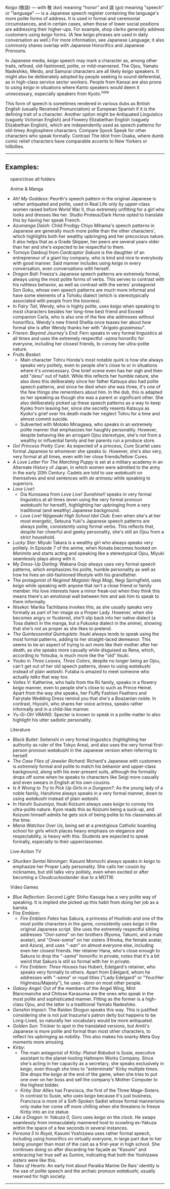 _Keigo_ (敬語) — with 敬 (_kei_) meaning "honor" and 語 (_go_) meaning "speech" or "language" — is a Japanese speech register containing the language's more polite forms of address. It is used in formal and ceremonial circumstances, and in certain cases, when those of lower social positions are addressing their higher-ups. For example, shop clerks generally address customers using _keigo_ forms. (A few _keigo_ phrases are used in daily conversation as well.) For more information, see Japanese Language; it also commonly shares overlap with Japanese Honorifics and Japanese Pronouns.

In Japanese media, _keigo_ speech may mark a character as, among other traits, refined, old-fashioned, polite, or mild-mannered. The Ojou, Yamato Nadeshiko, Meido, and Samurai characters are all likely _keigo_ speakers. It might also be deliberately adopted by people seeking to sound deferential, as in high-class service sector workers. People from Kansai are also prone to using _keigo_ in situations where Kanto speakers would deem it unnecessary, especially speakers from Kyoto.<sup>note&nbsp;</sup> 

This form of speech is sometimes rendered in various dubs as British English (usually Received Pronunciation) or European Spanish if it is the defining trait of a character. Another option might be Antiquated Linguistics (vaguely Victorian English) and Flowery Elizabethan English (vaguely Elizabethan English), which are independently used as speech patterns for old-timey Anglosphere characters. Compare Spock Speak for other characters who speak formally. Contrast The Idiot from Osaka, where dumb comic relief characters have comparable accents to New Yorkers or hillbillies.

___

## Examples:

    open/close all folders 

    Anime & Manga 

-   _Ah! My Goddess_: Peorth's speech pattern in the original Japanese is rather antiquated and polite, used in Real Life only by upper-class women raised before World War II, thus extremely unfitting for a girl who looks and dresses like her. Studio Proteus/Dark Horse opted to translate this by having her speak French.
-   _Azumanga Daioh_: Child Prodigy Chiyo Mihama's speech patterns in Japanese are generally much more polite than the other characters', which highlights both her wealthy upbringing and her precocious nature. It also helps that as a Grade Skipper, her peers are several years older than her and she's expected to be respectful to them.
-   Tomoyo Daidouji from _Cardcaptor Sakura_ is the daughter of an entrepreneur of a giant toy company, who is kind and nice to everybody with good manner. Said manner includes using _keigo_ in every conversation, even conversations with herself.
-   _Dragon Ball_: Freeza's Japanese speech patterns are extremely formal, always using the most polite forms of verbs. This serves to contrast with his ruthless behavior, as well as contrast with the series' protagonist Son Goku, whose own speech patterns are much more informal and have some elements of a Tohoku dialect (which is stereotypically associated with people from the boonies).
-   In _Fairy Tail_, Wendy, who is highly polite, uses _keigo_ when speaking to most characters besides her long-time best friend and Exceed companion Carla, who is also one of the few she addresses without honorifics. Wendy's new friend Shellia once teases her about how formal she is after Wendy thanks her with "_Arigato gozaimasu_".
-   _Frieren: Beyond Journey's End_: Fern speaks in very formal linguistics at all times and uses the extremely respectful _\-sama_ honorific for everyone, including her closest friends, to convey her ultra-polite nature.
-   _Fruits Basket_:
    -   Main character Tohru Honda's most notable quirk is how she always speaks very politely, even to people she's close to or in situations where it's unnecessary. One brief scene even has her sigh and then add "_desu_" out of habit. While this reflects her humble nature, she also does this deliberately since her father Katsuya also had polite speech patterns, and since he died when she was three, it's one of the few things she remembers about him. In the dub, this is adapted as her speaking as though she was a parent or significant other. She also deliberately picked up these speech patterns as a way to keep Kyoko from leaving her, since she secretly resents Katsuya as Kyoko's grief over his death made her neglect Tohru for a time and almost commit suicide.
    -   Subverted with Motoko Minagawa, who speaks in an extremely polite manner that emphasizes her haughty personality. However, despite behaving like an arrogant Ojou stereotype, she's not from a wealthy or influential family and her parents run a produce store.
-   _Go! Princess Pretty Cure_: As expected of a princess, Cure Scarlet uses formal Japanese to whomever she speaks to. However, she's also very, very formal at all times, even with her close friends/fellow Cures.
-   _A Love Letter For The Marching Puppy_ is set at a military academy in an Alternate History of Japan, in which women were admitted to the army in the early 20th Century. Cadets are told to use _watakushi_ on themselves and end sentences with _de arimasu_ while speaking to superiors.
-   _Love Live!_:
    -   Dia Kurosawa from _Love Live! Sunshine!!_ speaks in very formal linguistics at all times (even using the very formal pronoun _watakushi_ for herself), highlighting her upbringing from a very traditional (and wealthy) Japanese background.
    -   _Love Live! Nijigasaki High School Idol Club_: Even when she's at her most energetic, Setsuna Yuki's Japanese speech patterns are always polite, consistently using formal verbs. This reflects that, despite her cheerful and geeky personality, she's still an Ojou from a strict household.
-   _Lucky Star_: Miyuki Takara is a wealthy girl who always speaks very politely. In Episode 7 of the anime, when Konata becomes hooked on _Marimite_ and starts acting and speaking like a stereotypical Ojou, Miyuki seamlessly plays along with it.
-   _My Dress-Up Darling_: Wakana Gojo always uses very formal speech patterns, which emphasizes his polite, humble personality as well as how he lives an old-fashioned lifestyle with his grandfather.
-   The protagonist of _Negima! Magister Negi Magi_, Negi Springfield, uses _keigo_ while speaking with anyone that isn't a close friend or family member. His love interests have a minor freak-out when they think this means there's an emotional wall between him and ask him to speak to them informally.
-   _Nisekoi_: Marika Tachibana invokes this, as she usually speaks very formally as part of her image as a Proper Lady. However, when she becomes angry or flustered, she'll slip back into her native dialect (a Tosa dialect in the manga, but a Fukuoka dialect in the anime), showing that she's not as proper as she likes to pretend.
-   _The Quintessential Quintuplets_: Itsuki always tends to speak using the most formal patterns, adding to her straight-laced demeanor. This seems to be an aspect of trying to act more like their mother after her death, as she speaks more casually while disguised as Rena, which, according to Yotsuba, is much more like the "old" Itsuki.
-   Youko in _Three Leaves, Three Colors_, despite no longer being an Ojou, can't get out of her old speech patterns, down to using _watakushi_ instead of plain _watashi_. Futaba is amazed to meet someone who actually _talks_ that way too.
-   _Voltes V_: Katherine, who hails from the Rii family, speaks in a flowery _keigo_ manner, even to people she's close to such as Prince Heinel. Apart from the way she speaks, her Fluffy Fashion Feathers and Fairytale Wedding Dress remind you that she's a Boazanian noble. In contrast, Hiyoshi, who shares her voice actress, speaks rather informally and in a child-like manner.
-   _Yu-Gi-Oh! VRAINS_: Specter is known to speak in a polite matter to also highlight his utter sadistic personality.

    Literature 

-   _Black Bullet_: Seitenshi in very formal linguistics (highlighting her authority as ruler of the Tokyo Area), and also uses the very formal first-person pronoun _watakushi_ in the Japanese version when referring to herself.
-   _The Case Files of Jeweler Richard_: Richard's Japanese with customers is _extremely_ formal and polite to match his behavior and upper-class background, along with his ever-present suits, although the formality drops off some when he speaks to characters like Seigi more casually and even swears in English at his own cousins.
-   _Is It Wrong to Try to Pick Up Girls in a Dungeon?_: As the young lady of a noble family, Haruhime always speaks in a very formal manner, down to using _watakushi_ instead of plain _watashi_.
-   In _Haruhi Suzumiya_, Itsuki Koizumi always uses _keigo_ to convey his ultra-polite nature. Kyon reads this as Koizumi being a suck-up, and Koizumi himself admits he gets sick of being polite to his classmates all the time.
-   _Maria Watches Over Us_, being set at a prestigious Catholic boarding school for girls which places heavy emphasis on elegance and respectability, is heavy with this. Students are expected to speak formally, especially to their upperclassmen.

    Live-Action TV 

-   _Shuriken Sentai Ninninger_: Kasumi Momochi always speaks in _keigo_ to emphasize her Proper Lady personality. She calls her cousin by nicknames, but still talks very politely, even when excited or after becoming a Cloudcuckoolander due to a MOTW.

    Video Games 

-   _Blue Reflection: Second Light_: Shiho Kasuga has a very polite way of speaking. It is implied she picked up this habit from doing her job as a barista.
-   _Fire Emblem_:
    -   _Fire Emblem Fates_ has Sakura, a princess of Hoshido and one of the most polite characters in the game, consistently uses _keigo_ in the original Japanese script. She uses the extremely respectful sibling addresses "_Onii-sama_" on her brothers (Ryoma, Takumi, and a male avatar), and "_Onee-sama_" on her sisters (Hinoka, the female avatar, and Azura), and uses "_\-san_" on almost everyone else, including even her closest friends. Her retainer Hana, who's close enough to Sakura to drop the "_\-sama_" honorific in private, notes that it's a bit weird that Sakura is still so formal with her in private.
    -   _Fire Emblem: Three Houses_ has Hubert, Edelgard's retainer, who speaks very formally to others. Apart from Edelgard, whom he addresses with "_\-sama_" or royal titles ("Lady Edelgard" or "Your/Her Highness/Majesty"), he uses _\-dono_ on most other people.
-   _Galaxy Angel_: Out of the members of the Angel Wing, Mint Blancmanche and Chitose Karasuma are the ones who speak in the most polite and sophisticated manner. Fitting as the former is a high-class Ojou, and the latter is a traditional Yamato Nadeshiko.
-   _Genshin Impact_: The Raiden Shogun speaks this way. This is justified considering she is not just Inazuma's patron deity but happens to be Long-Lived, so naturally her vocabulary would be more antiquated.
-   _Golden Sun_: Trickier to spot in the translated versions, but Amiti's Japanese is more polite and formal than most other characters, to reflect his upbringing as nobility. This also makes his snarky Meta Guy moments more amusing.
-   _Kirby_:
    -   The main antagonist of _Kirby: Planet Robobot_ is Susie, executive assistant to the planet-looting Haltmann Works Company. Since she's acting in her capacity as a secretary, she speaks exclusively in _keigo_, even though she tries to "exterminate" Kirby multiple times. She drops the _keigo_ at the end of the game, when she tries to put one over on her boss and sell the company's Mother Computer to the highest bidder.
    -   _Kirby Star Allies_ has Francisca, the first of the Three Mage-Sisters. In contrast to Susie, who uses _keigo_ because it's just business, Francisca is more of a Soft-Spoken Sadist whose formal mannerisms only make her come off more chilling when she threatens to freeze Kirby into an ice statue.
-   _Like a Dragon_: In _Yakuza 0_, Goro uses _keigo_ on the clock. He swaps seamlessly from immaculately mannered host to scowling ex-Yakuza within the space of a few seconds in several instances.
-   _Persona 5_ In _Royal_, Kasumi Yoshizawa uses rather formal speech, including using honorifics on virtually everyone, in large part due to her being younger than most of the cast as a first-year in high school. She continues doing so after discarding her façade as "Kasumi" and embracing her true self as Sumire, indicating that both the Yoshizawa sisters were like this.
-   _Tales of Hearts_: An early hint about Paraiba Marine De Rais' identity is the use of polite speech and the archaic pronoun _watakushi_, usually reserved for high society.

___